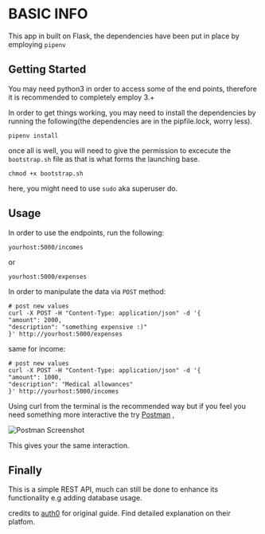 # BASIC INFO
This app in built on Flask, the dependencies have been put in place by employing `pipenv`

## Getting Started

You may need python3 in order to access some of the end points, therefore it is recommended to completely employ 3.+

In order to get things working, you may need to install the dependencies by running the following(the dependencies are in the pipfile.lock, worry less).

```
pipenv install
```

once all is well, you will need to give the permission to excecute the `bootstrap.sh` file as that is what forms the launching base.

```chmod +x bootstrap.sh```

here, you might need to use `sudo` aka superuser do.


## Usage
In order to use the endpoints, run the following:
```
yourhost:5000/incomes

```
or
```
yourhost:5000/expenses
```
In order to manipulate the data via `POST` method:

```
# post new values
curl -X POST -H "Content-Type: application/json" -d '{
"amount": 2000,
"description": "something expensive :)"
}' http://yourhost:5000/expenses
```

same for income:
```
# post new values
curl -X POST -H "Content-Type: application/json" -d '{
"amount": 1000,
"description": "Medical allowances"
}' http://yourhost:5000/incomes
```

Using curl from the terminal is the recommended way but if you feel you need something more interactive the try [Postman](https://www.getpostman.com/apps) ,

![Postman Screenshot](https://github.com/keronei/cash-RESTful-api/blob/master/screenshot.png)

This gives your the same interaction.

## Finally

This is a simple REST API, much can still be done to enhance its functionality e.g adding database usage.

credits to [auth0](https://auth0.com/blog/developing-restful-apis-with-python-and-flask/) for original guide. Find detailed explanation on their platfom.


